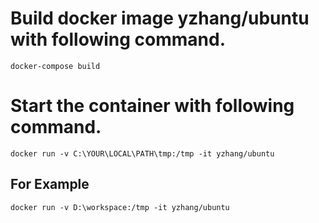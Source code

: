# Build docker image yzhang/ubuntu with following command.

```
docker-compose build
```

# Start the container with following command.

```
docker run -v C:\YOUR\LOCAL\PATH\tmp:/tmp -it yzhang/ubuntu
```
## For Example
```
docker run -v D:\workspace:/tmp -it yzhang/ubuntu
```
